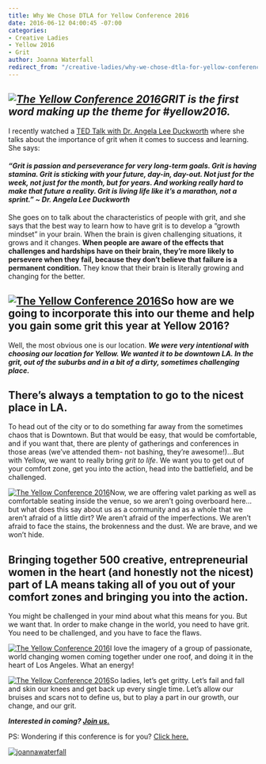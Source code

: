 ```yaml
---
title: Why We Chose DTLA for Yellow Conference 2016
date: 2016-06-12 04:00:45 -07:00
categories:
- Creative Ladies
- Yellow 2016
- Grit
author: Joanna Waterfall
redirect_from: "/creative-ladies/why-we-chose-dtla-for-yellow-conference-2016/"
---
```


## _[![The Yellow Conference 2016](https://yellow-blog-images.imgix.net/2016/06/dtla.jpg)](https://yellow-blog-images.imgix.net/2016/06/dtla.jpg)GRIT is the first word making up the theme for #yellow2016._

I recently watched a [TED Talk with Dr. Angela Lee Duckworth](https://www.ted.com/talks/angela_lee_duckworth_the_key_to_success_grit?language=en) where she talks about the importance of grit when it comes to success and learning. She says:

#### _“Grit is passion and perseverance for very long-term goals. Grit is having stamina. Grit is sticking with your future, day-in, day-out. Not just for the week, not just for the month, but for years. And working really hard to make that future a reality. Grit is living life like it’s a marathon, not a sprint.” ~ Dr. Angela Lee Duckworth_

She goes on to talk about the characteristics of people with grit, and she says that the best way to learn how to have grit is to develop a “growth mindset” in your brain. When the brain is given challenging situations, it grows and it changes. **When people are aware of the effects that challenges and hardships have on their brain, they’re more likely to persevere when they fail, because they don’t believe that failure is a permanent condition.** They know that their brain is literally growing and changing for the better.

## [![The Yellow Conference 2016](https://yellow-blog-images.imgix.net/2016/06/440raw_01.jpg)](https://yellow-blog-images.imgix.net/2016/06/440raw_01.jpg)So how are we going to incorporate this into our theme and help you gain some grit this year at Yellow 2016?

Well, the most obvious one is our location. **_We were very intentional with choosing our location for Yellow. We wanted it to be downtown LA. In the grit, out of the suburbs and in a bit of a dirty, sometimes challenging place._**

## There’s always a temptation to go to the nicest place in LA.

To head out of the city or to do something far away from the sometimes chaos that is Downtown. But that would be easy, that would be comfortable, and if you want that, there are plenty of gatherings and conferences in those areas (we’ve attended them- not bashing, they’re awesome!)...But with Yellow, we want to really bring _grit to life_. We want you to get out of your comfort zone, get you into the action, head into the battlefield, and be challenged.

[![The Yellow Conference 2016](https://yellow-blog-images.imgix.net/2016/06/440raw_01-7.jpg)](https://yellow-blog-images.imgix.net/2016/06/440raw_01-7.jpg)Now, we are offering valet parking as well as comfortable seating inside the venue, so we aren’t going overboard here… but what does this say about us as a community and as a whole that we aren’t afraid of a little dirt? We aren’t afraid of the imperfections. We aren’t afraid to face the stains, the brokenness and the dust. We are brave, and we won’t hide.

## Bringing together 500 creative, entrepreneurial women in the heart (and honestly not the nicest) part of LA means taking all of you out of your comfort zones and bringing you into the action.

You might be challenged in your mind about what this means for you. But we want that. In order to make change in the world, you need to have grit. You need to be challenged, and you have to face the flaws.

[![The Yellow Conference 2016](https://yellow-blog-images.imgix.net/2016/06/440raw_01-6-1.jpg)](https://yellow-blog-images.imgix.net/2016/06/440raw_01-6-1.jpg)I love the imagery of a group of passionate, world changing women coming together under one roof, and doing it in the heart of Los Angeles. What an energy!

[![The Yellow Conference 2016](https://yellow-blog-images.imgix.net/2016/06/440raw_01-4-1.jpg)](https://yellow-blog-images.imgix.net/2016/06/440raw_01-4-1.jpg)So ladies, let’s get gritty. Let’s fail and fall and skin our knees and get back up every single time. Let’s allow our bruises and scars not to define us, but to play a part in our growth, our change, and our grit.

_**Interested in coming? [Join us.](http://yellowconference.com/conference/)**_

PS: Wondering if this conference is for you? [Click here.](http://yellowconference.com/who-is-this-for/)

[![joannawaterfall](https://yellow-blog-images.imgix.net/2016/06/joannawaterfall.jpg)](http://yellowconference.com/conference/)
